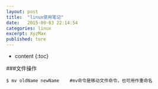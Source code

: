 ```yaml
---
layout: post
title:  "linux使用笔记"
date:   2015-09-03 22:14:54
categories: linux
excerpt: XyzMax
published: ture
---
```


* content
{:toc}


###文件操作

	$ mv oldName newName	#mv命令是移动文件命令，也可用作重命名
